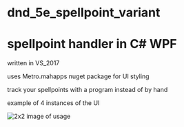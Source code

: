 # dnd_5e_spellpoint_variant
# spellpoint handler in C# WPF

written in VS_2017

uses Metro.mahapps nuget package for UI styling

track your spellpoints with a program instead of by hand

example of 4 instances of the UI

![2x2 image of usage](https://i.imgur.com/Oo9cV0A.png)
